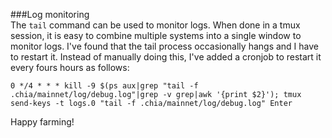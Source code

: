 ###Log monitoring  
The `tail` command can be used to monitor logs. When done in a tmux session, it is easy to combine multiple systems into a single window to monitor logs. I've found that the tail process occasionally hangs and I have to restart it. Instead of manually doing this, I've added a cronjob to restart it every fours hours as follows:
```
0 */4 * * * kill -9 $(ps aux|grep "tail -f .chia/mainnet/log/debug.log"|grep -v grep|awk '{print $2}'); tmux send-keys -t logs.0 "tail -f .chia/mainnet/log/debug.log" Enter
```
Happy farming!
